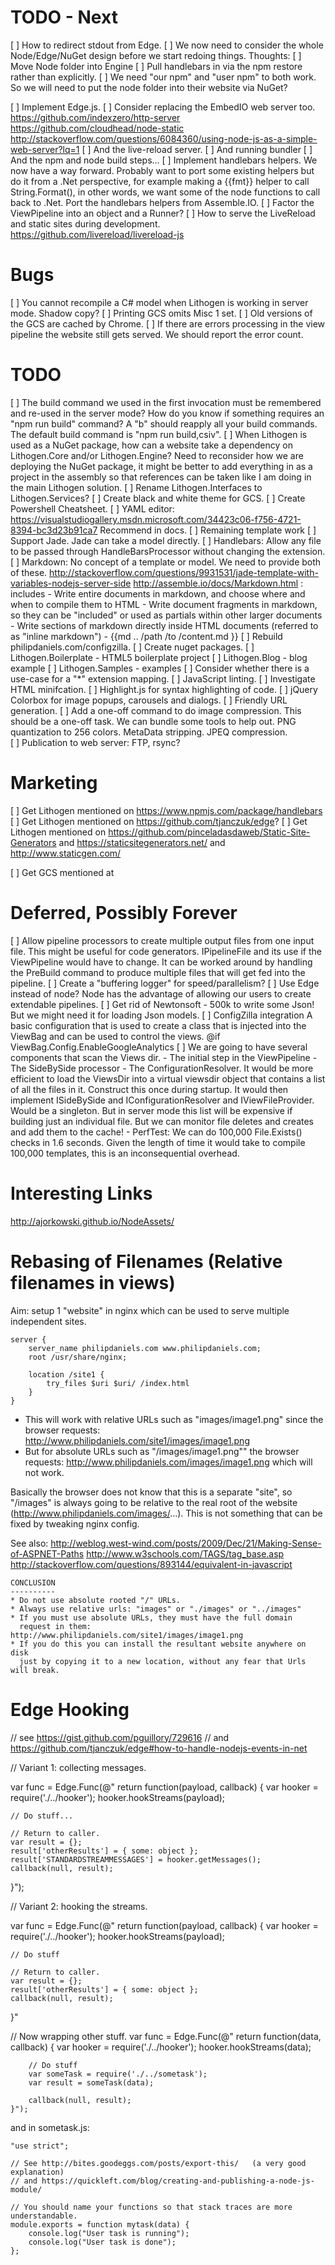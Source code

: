 TODO - Next
===========
[ ] How to redirect stdout from Edge.
[ ] We now need to consider the whole Node/Edge/NuGet design before we start redoing things. Thoughts:
    [ ] Move Node folder into Engine
    [ ] Pull handlebars in via the npm restore rather than explicitly.
    [ ] We need "our npm" and "user npm" to both work. So we will need to put the node folder
        into their website via NuGet?


[ ] Implement Edge.js.
    [ ] Consider replacing the EmbedIO web server too.
        https://github.com/indexzero/http-server
        https://github.com/cloudhead/node-static
        http://stackoverflow.com/questions/6084360/using-node-js-as-a-simple-web-server?lq=1
    [ ] And the live-reload server.
    [ ] And running bundler
    [ ] And the npm and node build steps...
[ ] Implement handlebars helpers. We now have a way forward. Probably want to port some existing helpers
    but do it from a .Net perspective, for example making a {{fmt}} helper to call String.Format(), in
    other words, we want some of the node functions to call back to .Net.
    Port the handlebars helpers from Assemble.IO.
[ ] Factor the ViewPipeline into an object and a Runner?
[ ] How to serve the LiveReload and static sites during development.
    https://github.com/livereload/livereload-js

Bugs
====
[ ] You cannot recompile a C# model when Lithogen is working in server mode. Shadow copy?
[ ] Printing GCS omits Misc 1 set.
[ ] Old versions of the GCS are cached by Chrome.
[ ] If there are errors processing in the view pipeline the website still gets served.
    We should report the error count.

TODO
====
[ ] The build command we used in the first invocation must be remembered and re-used in the server mode?
    How do you know if something requires an "npm run build" command?
    A "b" should reapply all your build commands.
    The default build command is "npm run build,csiv".
[ ] When Lithogen is used as a NuGet package, how can a website take a dependency on Lithogen.Core
    and/or Lithogen.Engine? Need to reconsider how we are deploying the NuGet package, it might
    be better to add everything in as a project in the assembly so that references can be taken
    like I am doing in the main Lithogen solution.
[ ] Rename Lithogen.Interfaces to Lithogen.Services?
[ ] Create black and white theme for GCS.
[ ] Create Powershell Cheatsheet.
[ ] YAML editor: https://visualstudiogallery.msdn.microsoft.com/34423c06-f756-4721-8394-bc3d23b91ca7
    Recommend in docs.
[ ] Remaining template work
    [ ] Support Jade. Jade can take a model directly.
	[ ] Handlebars: Allow any file to be passed through HandleBarsProcessor without
	    changing the extension.
	[ ] Markdown: No concept of a template or model. We need to provide both of these.
	    http://stackoverflow.com/questions/9931531/jade-template-with-variables-nodejs-server-side
        http://assemble.io/docs/Markdown.html : includes
		  - Write entire documents in markdown, and choose where and when to compile them to HTML
          - Write document fragments in markdown, so they can be "included" or used as partials within other larger documents
          - Write sections of markdown directly inside HTML documents (referred to as "inline markdown")
          - {{md  .. /path /to /content.md }}
[ ] Rebuild philipdaniels.com/configzilla.
[ ] Create nuget packages.
    [ ] Lithogen.Boilerplate - HTML5 boilerplate project
    [ ] Lithogen.Blog - blog example
    [ ] Lithogen.Samples - examples
[ ] Consider whether there is a use-case for a "*" extension mapping.
[ ] JavaScript linting.
[ ] Investigate HTML minifcation.
[ ] Highlight.js for syntax highlighting of code.
[ ] jQuery Colorbox for image popups, carousels and dialogs.
[ ] Friendly URL generation.
[ ] Add a one-off command to do image compression.
    This should be a one-off task. We can bundle some tools to help out.
      PNG quantization to 256 colors.
      MetaData stripping.
      JPEQ compression.    
[ ] Publication to web server: FTP, rsync?

Marketing
=========
[ ] Get Lithogen mentioned on https://www.npmjs.com/package/handlebars
[ ] Get Lithogen mentioned on https://github.com/tjanczuk/edge?
[ ] Get Lithogen mentioned on https://github.com/pinceladasdaweb/Static-Site-Generators and
    https://staticsitegenerators.net/ and http://www.staticgen.com/

[ ] Get GCS mentioned at 

Deferred, Possibly Forever
==========================
[ ] Allow pipeline processors to create multiple output files from one input
    file. This might be useful for code generators. IPipelineFile and its use
	if the ViewPipeline would have to change. It can be worked around by
    handling the PreBuild command to produce multiple files that will get fed
    into the pipeline.
[ ] Create a "buffering logger" for speed/parallelism?
[ ] Use Edge instead of node? Node has the advantage of allowing our users to
    create extendable pipelines.
[ ] Get rid of Newtonsoft - 500k to write some Json! But we might need it
    for loading Json models.
[ ] ConfigZilla integration
      A basic configuration that is used to create a class that is injected
	  into the ViewBag and can be used to control the views. @if
	  ViewBag.Config.EnableGoogleAnalytics
[ ] We are going to have several components that scan the Views dir.
    - The initial step in the ViewPipeline
	- The SideBySide processor
	- The ConfigurationResolver.
	It would be more efficient to load the ViewsDir into a virtual viewsdir
	object that contains a list of all the files in it. Construct this once
	during startup. It would then implement ISideBySide and IConfigurationResolver
	and IViewFileProvider. Would be a singleton.
	But in server mode this list will be expensive if building just an individual file.
	But we can monitor file deletes and creates and add them to the cache!
    - PerfTest: We can do 100,000 File.Exists() checks in 1.6 seconds. Given the length
	            of time it would take to compile 100,000 templates, this is an
				inconsequential overhead.


Interesting Links
=================
http://ajorkowski.github.io/NodeAssets/


Rebasing of Filenames (Relative filenames in views)
===================================================
Aim: setup 1 "website" in nginx which can be used to serve multiple independent sites.

	server {
		server_name philipdaniels.com www.philipdaniels.com;
		root /usr/share/nginx;

		location /site1 {
			try_files $uri $uri/ /index.html
		}
	}

- This will work with relative URLs such as "images/image1.png"
  since the browser requests: http://www.philipdaniels.com/site1/images/image1.png
- But for absolute URLs such as "/images/image1.png""
  the browser requests: http://www.philipdaniels.com/images/image1.png
  which will not work.

Basically the browser does not know that this is a separate "site", so "/images"
is always going to be relative to the real root of the website (http://www.philipdaniels.com/images/...).
This is not something that can be fixed by tweaking nginx config.

See also: http://weblog.west-wind.com/posts/2009/Dec/21/Making-Sense-of-ASPNET-Paths
http://www.w3schools.com/TAGS/tag_base.asp
http://stackoverflow.com/questions/893144/equivalent-in-javascript

    CONCLUSION
    ----------
    * Do not use absolute rooted "/" URLs.
    * Always use relative urls: "images" or "./images" or "../images"
    * If you must use absolute URLs, they must have the full domain
      request in them: http://www.philipdaniels.com/site1/images/image1.png
    * If you do this you can install the resultant website anywhere on disk
      just by copying it to a new location, without any fear that Urls will break.


Edge Hooking
============
// see https://gist.github.com/pguillory/729616
// and https://github.com/tjanczuk/edge#how-to-handle-nodejs-events-in-net

// Variant 1: collecting messages.

var func = Edge.Func(@"
return function(payload, callback) {
    var hooker = require('./../hooker');
    hooker.hookStreams(payload);

    // Do stuff...

    // Return to caller.
    var result = {};
    result['otherResults'] = { some: object };
    result['STANDARDSTREAMMESSAGES'] = hooker.getMessages();
    callback(null, result);
}");

// Variant 2: hooking the streams.

var func = Edge.Func(@"
return function(payload, callback) {
    var hooker = require('./../hooker');
    hooker.hookStreams(payload);

    // Do stuff

    // Return to caller.
    var result = {};
    result['otherResults'] = { some: object };
    callback(null, result);
}"


// Now wrapping other stuff.
var func = Edge.Func(@"
    return function(data, callback) {
        var hooker = require('./../hooker');
        hooker.hookStreams(data);

        // Do stuff
        var someTask = require('./../sometask');
        var result = someTask(data);

        callback(null, result);
    }");

and in sometask.js:

    "use strict";

    // See http://bites.goodeggs.com/posts/export-this/   (a very good explanation)
    // and https://quickleft.com/blog/creating-and-publishing-a-node-js-module/

    // You should name your functions so that stack traces are more understandable.
    module.exports = function mytask(data) {
        console.log("User task is running");
        console.log("User task is done");
    };
